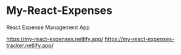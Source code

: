 # My-React-Expenses
React Expense Management App

https://my-react-expenses.netlify.app/
https://my-react-expenses-tracker.netlify.app/
